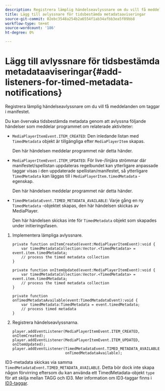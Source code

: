 ```yaml
---
description: Registrera lämplig händelseavlyssnare om du vill få meddelanden om taggar i manifestet.
title: Lägg till avlyssnare för tidsbestämda metadataaviseringar
source-git-commit: 02ebc3548a254b2a6554f1ab34afbb3ea5f09bb8
workflow-type: tm+mt
source-wordcount: '186'
ht-degree: 0%

---
```


# Lägg till avlyssnare för tidsbestämda metadataaviseringar{#add-listeners-for-timed-metadata-notifications}

Registrera lämplig händelseavlyssnare om du vill få meddelanden om taggar i manifestet.

Du kan övervaka tidsbestämda metadata genom att avlyssna följande händelser som meddelar programmet om relaterade aktiviteter:

* `MediaPlayerItemEvent.ITEM_CREATED`: Den inledande listan med `TimedMetadata` objekt är tillgängliga efter `MediaPlayerItem` skapas.

  Den här händelsen meddelar programmet när detta händer.

* `MediaPlayerItemEvent.ITEM_UPDATED`: För live-/linjära strömmar där manifestet/spellistan uppdateras regelbundet kan ytterligare anpassade taggar visas i den uppdaterade spellistan/manifestet, så ytterligare `TimedMetadata` kan läggas till i `MediaPlayerItem.timedMetadata` -egenskap.

  Den här händelsen meddelar programmet när detta händer.

* `TimedMetadataEvent.TIMED_METADATA_AVAILABLE`: Varje gång en ny `TimedMetadata` -objektet skapas, den här händelsen skickas av MediaPlayer.

  Den här händelsen skickas inte för `TimedMetadata` objekt som skapades under initieringsfasen.

1. Implementera lämpliga avlyssnare.

   ```
   private function onItemCreated(event:MediaPlayerItemEvent):void { 
       var timedMetadataCollection:Vector.<TimedMetadata> = event.item.timedMetadata; 
       // process the timed metadata collection 
   } 
   
   private function onItemUpdated(event:MediaPlayerItemEvent):void { 
       var timedMetadataCollection:Vector.<TimedMetadata> = event.item.timedMetadata; 
       // process the timed metadata collection 
   } 
   
   private function onTimedMetadataAvailable(event:TimedMetadataEvent):void { 
       var timedMetadata:TimedMetadata = event.timedMetadata; 
       // process timed metadata 
   }
   ```

1. Registrera händelseavlyssnarna.

   ```
   player.addEventListener(MediaPlayerItemEvent.ITEM_CREATED, onItemCreated); 
   player.addEventListener(MediaPlayerItemEvent.ITEM_UPDATED, onItemUpdated); 
   player.addEventListener(TimedMetadataEvent.TIMED_METADATA_AVAILABLE,  
                           onTimedMetadataAvailable);
   ```

ID3-metadata skickas via samma `TimedMetadataEvent.TIMED_METADATA_AVAILABLE`. Detta bör dock inte skapa någon förvirring eftersom du kan använda ett TimedMetadata-objekt `type` för att skilja mellan TAGG och ID3. Mer information om ID3-taggar finns i [ID3-taggar](../../../tvsdk-1.4-for-desktop-hls/r-psdk-dhls-1.4-notification-system/notification-system/t-psdk-dhls-1.4-id3-metadata-retrieve.md).
